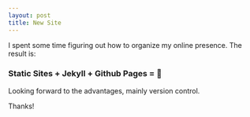 ```yaml
---
layout: post
title: New Site
---
```


I spent some time figuring out how to organize my online presence. The result is: 
### Static Sites + Jekyll + Github Pages = 🎉

Looking forward to the advantages, mainly version control.

Thanks!
